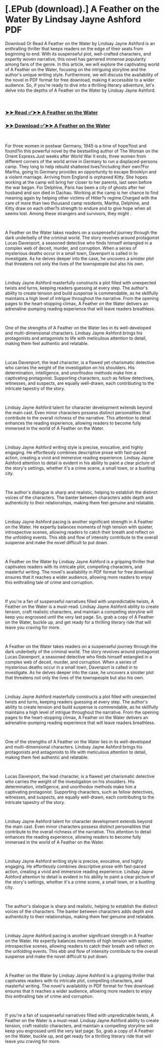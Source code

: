 # [.EPub (download).] A Feather on the Water By Lindsay Jayne Ashford PDF

<p>Download Or Read A Feather on the Water by Lindsay Jayne Ashford is an enthralling thriller that keeps readers on the edge of their seats from beginning to end. With its suspenseful plot, well-crafted characters, and expertly woven narrative, this novel has garnered immense popularity among fans of the genre. In this article, we will explore the captivating world of A Feather on the Water, focusing on the intriguing storyline and the author's unique writing style. Furthermore, we will discuss the availability of the novel in PDF format for free download, making it accessible to a wider audience. So, if you're ready to dive into a thrilling literary adventure, let's delve into the depths of A Feather on the Water by Lindsay Jayne Ashford.</p>
<p>&nbsp;</p>

### [➤➤ Read ✅➤➤ A Feather on the Water](https://realpdfbooksdrive.blogspot.com/id/59986190)

### [➤➤ Download ✅➤➤ A Feather on the Water](https://realpdfbooksdrive.blogspot.com/id/59986190)

<p>&nbsp;</p>
<p>For three women in postwar Germany, 1945 is a time of hope?lost and found?in this powerful novel by the bestselling author of The Woman on the Orient Express.Just weeks after World War II ends, three women from different corners of the world arrive in Germany to run a displaced-persons camp. They long to help rebuild shattered lives?including their own?For Martha, going to Germany provides an opportunity to escape Brooklyn and a violent marriage. Arriving from England is orphaned Kitty. She hopes working at the camp will bring her closer to her parents, last seen before the war began. For Delphine, Paris has been a city of ghosts after her husband and son died in Dachau. Working at the camp is her chance to find meaning again by helping other victims of Hitler?s regime.Charged with the care of more than two thousand camp residents, Martha, Delphine, and Kitty draw on each other?s strength to endure and to give hope when all seems lost. Among these strangers and survivors, they might .</p>
<p>&nbsp;</p>
<p>A Feather on the Water takes readers on a suspenseful journey through the dark underbelly of the criminal world. The story revolves around protagonist Lucas Davenport, a seasoned detective who finds himself entangled in a complex web of deceit, murder, and corruption. When a series of mysterious deaths occur in a small town, Davenport is called in to investigate. As he delves deeper into the case, he uncovers a sinister plot that threatens not only the lives of the townspeople but also his own.</p>
<p>&nbsp;</p>
<p>Lindsay Jayne Ashford masterfully constructs a plot filled with unexpected twists and turns, keeping readers guessing at every step. The author's ability to create tension and build suspense is commendable, as he skillfully maintains a high level of intrigue throughout the narrative. From the opening pages to the heart-stopping climax, A Feather on the Water delivers an adrenaline-pumping reading experience that will leave readers breathless.</p>
<p>&nbsp;</p>
<p>One of the strengths of A Feather on the Water lies in its well-developed and multi-dimensional characters. Lindsay Jayne Ashford brings his protagonists and antagonists to life with meticulous attention to detail, making them feel authentic and relatable.</p>
<p>&nbsp;</p>
<p>Lucas Davenport, the lead character, is a flawed yet charismatic detective who carries the weight of the investigation on his shoulders. His determination, intelligence, and unorthodox methods make him a captivating protagonist. Supporting characters, such as fellow detectives, witnesses, and suspects, are equally well-drawn, each contributing to the intricate tapestry of the story.</p>
<p>&nbsp;</p>
<p>Lindsay Jayne Ashford talent for character development extends beyond the main cast. Even minor characters possess distinct personalities that contribute to the overall richness of the narrative. This attention to detail enhances the reading experience, allowing readers to become fully immersed in the world of A Feather on the Water.</p>
<p>&nbsp;</p>
<p>Lindsay Jayne Ashford writing style is precise, evocative, and highly engaging. He effortlessly combines descriptive prose with fast-paced action, creating a vivid and immersive reading experience. Lindsay Jayne Ashford attention to detail is evident in his ability to paint a clear picture of the story's settings, whether it's a crime scene, a small town, or a bustling city.</p>
<p>&nbsp;</p>
<p>The author's dialogue is sharp and realistic, helping to establish the distinct voices of the characters. The banter between characters adds depth and authenticity to their relationships, making them feel genuine and relatable.</p>
<p>&nbsp;</p>
<p>Lindsay Jayne Ashford pacing is another significant strength in A Feather on the Water. He expertly balances moments of high tension with quieter, introspective scenes, allowing readers to catch their breath and reflect on the unfolding events. This ebb and flow of intensity contribute to the overall suspense and make the novel difficult to put down.</p>
<p>&nbsp;</p>
<p>A Feather on the Water by Lindsay Jayne Ashford is a gripping thriller that captivates readers with its intricate plot, compelling characters, and masterful writing. The novel's availability in PDF format for free download ensures that it reaches a wider audience, allowing more readers to enjoy this enthralling tale of crime and corruption.</p>
<p>&nbsp;</p>
<p>If you're a fan of suspenseful narratives filled with unpredictable twists, A Feather on the Water is a must-read. Lindsay Jayne Ashford ability to create tension, craft realistic characters, and maintain a compelling storyline will keep you engrossed until the very last page. So, grab a copy of A Feather on the Water, buckle up, and get ready for a thrilling literary ride that will leave you craving for more.</p>
<p>&nbsp;</p>
<p>A Feather on the Water takes readers on a suspenseful journey through the dark underbelly of the criminal world. The story revolves around protagonist Lucas Davenport, a seasoned detective who finds himself entangled in a complex web of deceit, murder, and corruption. When a series of mysterious deaths occur in a small town, Davenport is called in to investigate. As he delves deeper into the case, he uncovers a sinister plot that threatens not only the lives of the townspeople but also his own.</p>
<p>&nbsp;</p>
<p>Lindsay Jayne Ashford masterfully constructs a plot filled with unexpected twists and turns, keeping readers guessing at every step. The author's ability to create tension and build suspense is commendable, as he skillfully maintains a high level of intrigue throughout the narrative. From the opening pages to the heart-stopping climax, A Feather on the Water delivers an adrenaline-pumping reading experience that will leave readers breathless.</p>
<p>&nbsp;</p>
<p>One of the strengths of A Feather on the Water lies in its well-developed and multi-dimensional characters. Lindsay Jayne Ashford brings his protagonists and antagonists to life with meticulous attention to detail, making them feel authentic and relatable.</p>
<p>&nbsp;</p>
<p>Lucas Davenport, the lead character, is a flawed yet charismatic detective who carries the weight of the investigation on his shoulders. His determination, intelligence, and unorthodox methods make him a captivating protagonist. Supporting characters, such as fellow detectives, witnesses, and suspects, are equally well-drawn, each contributing to the intricate tapestry of the story.</p>
<p>&nbsp;</p>
<p>Lindsay Jayne Ashford talent for character development extends beyond the main cast. Even minor characters possess distinct personalities that contribute to the overall richness of the narrative. This attention to detail enhances the reading experience, allowing readers to become fully immersed in the world of A Feather on the Water.</p>
<p>&nbsp;</p>
<p>Lindsay Jayne Ashford writing style is precise, evocative, and highly engaging. He effortlessly combines descriptive prose with fast-paced action, creating a vivid and immersive reading experience. Lindsay Jayne Ashford attention to detail is evident in his ability to paint a clear picture of the story's settings, whether it's a crime scene, a small town, or a bustling city.</p>
<p>&nbsp;</p>
<p>The author's dialogue is sharp and realistic, helping to establish the distinct voices of the characters. The banter between characters adds depth and authenticity to their relationships, making them feel genuine and relatable.</p>
<p>&nbsp;</p>
<p>Lindsay Jayne Ashford pacing is another significant strength in A Feather on the Water. He expertly balances moments of high tension with quieter, introspective scenes, allowing readers to catch their breath and reflect on the unfolding events. This ebb and flow of intensity contribute to the overall suspense and make the novel difficult to put down.</p>
<p>&nbsp;</p>
<p>A Feather on the Water by Lindsay Jayne Ashford is a gripping thriller that captivates readers with its intricate plot, compelling characters, and masterful writing. The novel's availability in PDF format for free download ensures that it reaches a wider audience, allowing more readers to enjoy this enthralling tale of crime and corruption.</p>
<p>&nbsp;</p>
<p>If you're a fan of suspenseful narratives filled with unpredictable twists, A Feather on the Water is a must-read. Lindsay Jayne Ashford ability to create tension, craft realistic characters, and maintain a compelling storyline will keep you engrossed until the very last page. So, grab a copy of A Feather on the Water, buckle up, and get ready for a thrilling literary ride that will leave you craving for more.</p>
<p>&nbsp;</p>
